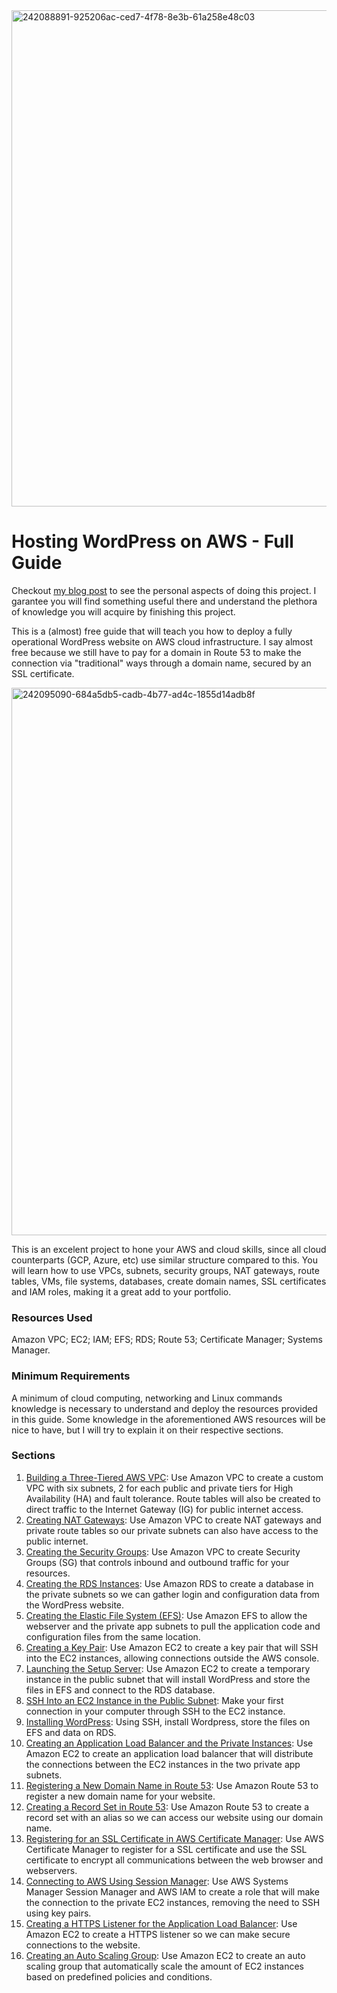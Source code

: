 <img width="794" alt="242088891-925206ac-ced7-4f78-8e3b-61a258e48c03" src="https://github.com/leorickli/wordpress-aws/assets/106999054/45fa8e5c-1771-4554-8ba3-7dbf0cce1a55">

# Hosting WordPress on AWS - Full Guide

Checkout [my blog post](https://leorickli.hashnode.dev/deploying-a-wordpress-website-in-aws) to see the personal aspects of doing this project. I garantee you will find something useful there and understand the plethora of knowledge you will acquire by finishing this project.

This is a (almost) free guide that will teach you how to deploy a fully operational WordPress website on AWS cloud infrastructure. I say almost free because we still have to pay for a domain in Route 53 to make the connection via "traditional" ways through a domain name, secured by an SSL certificate.

<img width="876" alt="242095090-684a5db5-cadb-4b77-ad4c-1855d14adb8f" src="https://github.com/leorickli/wordpress-aws/assets/106999054/35b82796-0e9a-4ca5-91ac-712964168ed0">

This is an excelent project to hone your AWS and cloud skills, since all cloud counterparts (GCP, Azure, etc) use similar structure compared to this. You will learn how to use VPCs, subnets, security groups, NAT gateways, route tables, VMs, file systems, databases, create domain names, SSL certificates and IAM roles, making it a great add to your portfolio.

### Resources Used

Amazon VPC; EC2; IAM; EFS; RDS; Route 53; Certificate Manager; Systems Manager.

### Minimum Requirements

A minimum of cloud computing, networking and Linux commands knowledge is necessary to understand and deploy the resources provided in this guide. Some knowledge in the aforementioned AWS resources will be nice to have, but I will try to explain it on their respective sections.

### Sections

01. [Building a Three-Tiered AWS VPC](https://github.com/leorickli/wordpress-aws/blob/main/01%20-%20Building%20a%20Three-Tiered%20AWS%20VPC.md): Use Amazon VPC to create a custom VPC with six subnets, 2 for each public and private tiers for High Availability (HA) and fault tolerance. Route tables will also be created to direct traffic to the Internet Gateway (IG) for public internet access.
02. [Creating NAT Gateways](https://github.com/leorickli/wordpress-aws/blob/main/02%20-%20Creating%20NAT%20Gateways.md): Use Amazon VPC to create NAT gateways and private route tables so our private subnets can also have access to the public internet.
03. [Creating the Security Groups](https://github.com/leorickli/wordpress-aws/blob/main/03%20-%20Creating%20the%20Security%20Groups.md): Use Amazon VPC to create Security Groups (SG) that controls inbound and outbound traffic for your resources.
04. [Creating the RDS Instances](https://github.com/leorickli/wordpress-aws/blob/main/04%20-%20Creating%20the%20RDS%20Instances.md): Use Amazon RDS to create a database in the private subnets so we can gather login and configuration data from the WordPress website.
05. [Creating the Elastic File System (EFS)](https://github.com/leorickli/wordpress-aws/blob/main/05%20-%20Creating%20the%20Elastic%20File%20System%20(EFS).md): Use Amazon EFS to allow the webserver and the private app subnets to pull the application code and configuration files from the same location. 
06. [Creating a Key Pair](https://github.com/leorickli/wordpress-aws/blob/main/06%20-%20Creating%20a%20Key%20Pair.md): Use Amazon EC2 to create a key pair that will SSH into the EC2 instances, allowing connections outside the AWS console.
07. [Launching the Setup Server](https://github.com/leorickli/wordpress-aws/blob/main/07%20-%20Launching%20the%20Setup%20Server.md): Use Amazon EC2 to create a temporary instance in the public subnet that will install WordPress and store the files in EFS and connect to the RDS database.
08. [SSH Into an EC2 Instance in the Public Subnet](https://github.com/leorickli/wordpress-aws/blob/main/08%20-%20SSH%20Into%20an%20EC2%20Instance%20in%20the%20Public%20Subnet.md): Make your first connection in your computer through SSH to the EC2 instance.
09. [Installing WordPress](https://github.com/leorickli/wordpress-aws/blob/main/09%20-%20Installing%20WordPress.md): Using SSH, install Wordpress, store the files on EFS and data on RDS.
10. [Creating an Application Load Balancer and the Private Instances](https://github.com/leorickli/wordpress-aws/blob/main/10%20-%20Creating%20an%20Application%20Load%20Balancer%20and%20the%20Private%20Instances.md): Use Amazon EC2 to create an application load balancer that will distribute the connections between the EC2 instances in the two private app subnets.
11. [Registering a New Domain Name in Route 53](https://github.com/leorickli/wordpress-aws/blob/main/11%20-%20Registering%20a%20New%20Domain%20Name%20in%20Route%2053.md): Use Amazon Route 53 to register a new domain name for your website.
12. [Creating a Record Set in Route 53](https://github.com/leorickli/wordpress-aws/blob/main/12%20-%20Creating%20a%20Record%20Set%20in%20Route%2053.md): Use Amazon Route 53 to create a record set with an alias so we can access our website using our domain name.
13. [Registering for an SSL Certificate in AWS Certificate Manager](https://github.com/leorickli/wordpress-aws/blob/main/13%20-%20Registering%20for%20an%20SSL%20Certificate%20in%20AWS%20Certificate%20Manager.md): Use AWS Certificate Manager to register for a SSL certificate and use the SSL certificate to encrypt all communications between the web browser and webservers.
14. [Connecting to AWS Using Session Manager](https://github.com/leorickli/wordpress-aws/blob/main/14%20-%20Connecting%20to%20AWS%20Using%20Session%20Manager.md): Use AWS Systems Manager Session Manager and AWS IAM to create a role that will make the connection to the private EC2 instances, removing the need to SSH using key pairs.
15. [Creating a HTTPS Listener for the Application Load Balancer](https://github.com/leorickli/wordpress-aws/blob/main/15%20-%20Creating%20a%20HTTPS%20Listener%20for%20the%20Application%20Load%20Balancer.md): Use Amazon EC2 to create a HTTPS listener so we can make secure connections to the website.
16. [Creating an Auto Scaling Group](https://github.com/leorickli/wordpress-aws/blob/main/16%20-%20Creating%20an%20Auto%20Scaling%20Group.md): Use Amazon EC2 to create an auto scaling group that automatically scale the amount of EC2 instances based on predefined policies and conditions.
